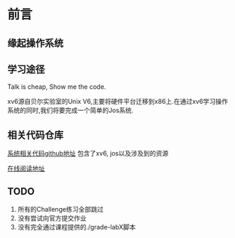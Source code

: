 # 前言

## 缘起操作系统

## 学习途径

Talk is cheap, Show me the code.

xv6源自贝尔实验室的Unix V6,主要将硬件平台迁移到x86上.在通过xv6学习操作系统的同时,我们将要完成一个简单的Jos系统.

## 相关代码仓库
[系统相关代码github地址](https://github.com/chengyi818/my_xv6)
包含了xv6, jos以及涉及到的资源

[在线阅读地址](https://chengyi818.gitbooks.io/fat-cheng-s-xv6-journey/content/)

## TODO
1. 所有的Challenge练习全部跳过
2. 没有尝试向官方提交作业
3. 没有完全通过课程提供的./grade-labX脚本
